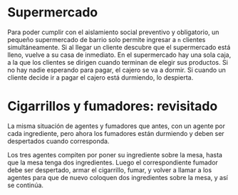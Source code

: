 # Supermercado

Para poder cumplir con el aislamiento social preventivo y obligatorio, un pequeño supermercado de barrio solo permite ingresar a `n` clientes simultáneamente. Si al llegar un cliente descubre que el supermercado está lleno, vuelve a su casa de inmediato. En el supermercado hay una sola caja, a la que los clientes se dirigen cuando terminan de elegir sus productos. Si no hay nadie esperando para pagar, el cajero se va a dormir. Si cuando un cliente decide ir a pagar el cajero está durmiendo, lo despierta.


# Cigarrillos y fumadores: revisitado

La misma situación de agentes y fumadores que antes, con un agente por cada ingrediente, pero ahora los fumadores están durmiendo y deben ser despertados cuando corresponda. 

Los tres agentes compiten por poner su ingrediente sobre la mesa, hasta que la mesa tenga dos ingredientes. Luego el correspondiente fumador debe ser despertado, armar el cigarrillo, fumar, y volver a llamar a los agentes para que de nuevo coloquen dos ingredientes sobre la mesa, y así se continúa.
